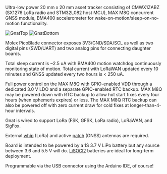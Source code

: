 Ultra-low power 20 mm x 20 mm asset tracker consisting of CMWX1ZABZ (SX1276 LoRa radio and STM32L082 host MCU), 
MAX M8Q concurrent GNSS module, BMA400 accelerometer for wake-on-motion/sleep-on-no-motion functionality. 

![GnatTop](https://user-images.githubusercontent.com/6698410/47467809-f637d100-d7ac-11e8-96e4-18dce376081b.jpg)
![GnatBottom](https://user-images.githubusercontent.com/6698410/47467808-f506a400-d7ac-11e8-9fa0-d7acf583e157.jpg)

Molex PicoBlade connector exposes 3V3/GND/SDA/SCL as well as two digital pins (SWD/UART) and two analog pins for connecting daughter boards. 

Total sleep current is ~2.5 uA with BMA400 motion watchdog continuously monitoring state of motion. 
Total current with LoRaWAN updated every 10 minutes and GNSS updated every two hours is < 250 uA.

Full power control on the MAX M8Q with GPIO-enabled VDD through a dedicated 3.0 V LDO and a separate GPIO-enabled RTC backup. MAX M8Q may be
powered down with RTC backup to allow hot start fixes every four hours (when ephemeris expires) or less. 
The MAX M8Q RTC backup can also be powered off with zero current draw for cold fixes at longer-than-4-hour intervals.

Gnat is wired to support LoRa (FSK, GFSK, LoRa radio), LoRaWAN, and SigFox.

External [whip](https://www.mouser.com/ProductDetail/Anaren/66089-0930?qs=pH7abCSN9NM0tHwbfikfEQ%3d%3d) (LoRa) and active [patch](https://www.mouser.com/ProductDetail/Inventek/ACTPAT184-01-IP?qs=sGAEpiMZZMuBTKBKvsBmlN73K%2f2BcYXlCZkEPYT616pzDXusmnq0TA%3d%3d) (GNSS) antennas are required.

Board is intended to be powered by a 1S 3.7 V LiPo battery but any source between 3.6 and 5.5 V will do. 
[LiSOCl2](http://www.eemb.com/battery/primary-battery.html) batteries are ideal for long-term deployment.

Programmable via the USB connector using the Arduino IDE, of course!
